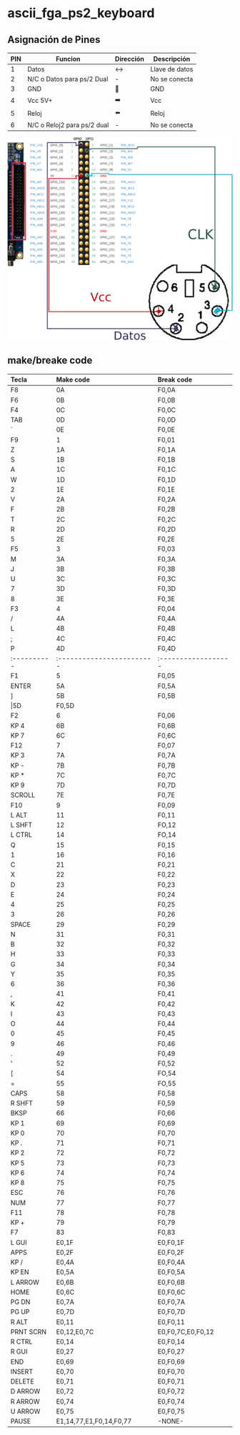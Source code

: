 # ascii_fga_ps2_keyboard

## Asignación de Pines

| PIN | Funcion                     | Dirección          | Descripción    |
|-----|-----------------------------|--------------------|----------------|
| 1   | Datos                       | :left_right_arrow: | Llave de datos |
| 2   | N/C o Datos para ps/2 Dual  | -                  | No se conecta  |
| 3   | GND                         | :arrow_down_small: | GND            |
| 4   | Vcc 5V+                     | :arrow_right:      | Vcc            |
| 5   | Reloj                       | :arrow_left:       | Reloj          |
| 6   | N/C o Reloj2 para ps/2 dual | -                  | No se conecta  |

![Asignación de pines en GPIO](./assets/img/gpioAss.jpg "Asignación de Pines PS/2 a GPIO ")

## make/breake code

| Tecla     | Make code               | Break code        |
|:----------|:------------------------|:------------------|
| F8        | 0A                      | F0,0A             |
| F6        | 0B                      | F0,0B             |
| F4        | 0C                      | F0,0C             |
| TAB       | 0D                      | F0,0D             |
| `         | 0E                      | F0,0E             |
| F9        | 1                       | F0,01             |
| Z         | 1A                      | F0,1A             |
| S         | 1B                      | F0,1B             |
| A         | 1C                      | F0,1C             |
| W         | 1D                      | F0,1D             |
| 2         | 1E                      | F0,1E             |
| V         | 2A                      | F0,2A             |
| F         | 2B                      | F0,2B             |
| T         | 2C                      | F0,2C             |
| R         | 2D                      | F0,2D             |
| 5         | 2E                      | F0,2E             |
| F5        | 3                       | F0,03             |
| M         | 3A                      | F0,3A             |
| J         | 3B                      | F0,3B             |
| U         | 3C                      | F0,3C             |
| 7         | 3D                      | F0,3D             |
| 8         | 3E                      | F0,3E             |
| F3        | 4                       | F0,04             |
| /         | 4A                      | F0,4A             |
| L         | 4B                      | F0,4B             |
| ;         | 4C                      | F0,4C             |
| P         | 4D                      | F0,4D             |
|:----------|:------------------------|:------------------|
| F1        | 5                       | F0,05             |
| ENTER     | 5A                      | F0,5A             |
| ]         | 5B                      | F0,5B             |
| \|5D      | F0,5D                   |                   |
| F2        | 6                       | F0,06             |
| KP 4      | 6B                      | F0,6B             |
| KP 7      | 6C                      | F0,6C             |
| F12       | 7                       | F0,07             |
| KP 3      | 7A                      | F0,7A             |
| KP -      | 7B                      | F0,7B             |
| KP *      | 7C                      | F0,7C             |
| KP 9      | 7D                      | F0,7D             |
| SCROLL    | 7E                      | F0,7E             |
| F10       | 9                       | F0,09             |
| L ALT     | 11                      | F0,11             |
| L SHFT    | 12                      | FO,12             |
| L CTRL    | 14                      | FO,14             |
| Q         | 15                      | F0,15             |
| 1         | 16                      | F0,16             |
| C         | 21                      | F0,21             |
| X         | 22                      | F0,22             |
| D         | 23                      | F0,23             |
| E         | 24                      | F0,24             |
| 4         | 25                      | F0,25             |
| 3         | 26                      | F0,26             |
| SPACE     | 29                      | F0,29             |
| N         | 31                      | F0,31             |
| B         | 32                      | F0,32             |
| H         | 33                      | F0,33             |
| G         | 34                      | F0,34             |
| Y         | 35                      | F0,35             |
| 6         | 36                      | F0,36             |
| ,         | 41                      | F0,41             |
| K         | 42                      | F0,42             |
| I         | 43                      | F0,43             |
| O         | 44                      | F0,44             |
| 0         | 45                      | F0,45             |
| 9         | 46                      | F0,46             |
| .         | 49                      | F0,49             |
| '         | 52                      | F0,52             |
| [         | 54                      | FO,54             |
| =         | 55                      | FO,55             |
| CAPS      | 58                      | F0,58             |
| R SHFT    | 59                      | F0,59             |
| BKSP      | 66                      | F0,66             |
| KP 1      | 69                      | F0,69             |
| KP 0      | 70                      | F0,70             |
| KP .      | 71                      | F0,71             |
| KP 2      | 72                      | F0,72             |
| KP 5      | 73                      | F0,73             |
| KP 6      | 74                      | F0,74             |
| KP 8      | 75                      | F0,75             |
| ESC       | 76                      | F0,76             |
| NUM       | 77                      | F0,77             |
| F11       | 78                      | F0,78             |
| KP +      | 79                      | F0,79             |
| F7        | 83                      | F0,83             |
| L GUI     | E0,1F                   | E0,F0,1F          |
| APPS      | E0,2F                   | E0,F0,2F          |
| KP /      | E0,4A                   | E0,F0,4A          |
| KP EN     | E0,5A                   | E0,F0,5A          |
| L ARROW   | E0,6B                   | E0,F0,6B          |
| HOME      | E0,6C                   | E0,F0,6C          |
| PG DN     | E0,7A                   | E0,F0,7A          |
| PG UP     | E0,7D                   | E0,F0,7D          |
| R ALT     | E0,11                   | E0,F0,11          |
| PRNT SCRN | E0,12,E0,7C             | E0,F0,7C,E0,F0,12 |
| R CTRL    | E0,14                   | E0,F0,14          |
| R GUI     | E0,27                   | E0,F0,27          |
| END       | E0,69                   | E0,F0,69          |
| INSERT    | E0,70                   | E0,F0,70          |
| DELETE    | E0,71                   | E0,F0,71          |
| D ARROW   | E0,72                   | E0,F0,72          |
| R ARROW   | E0,74                   | E0,F0,74          |
| U ARROW   | E0,75                   | E0,F0,75          |
| PAUSE     | E1,14,77,E1,F0,14,F0,77 | -NONE-            |

